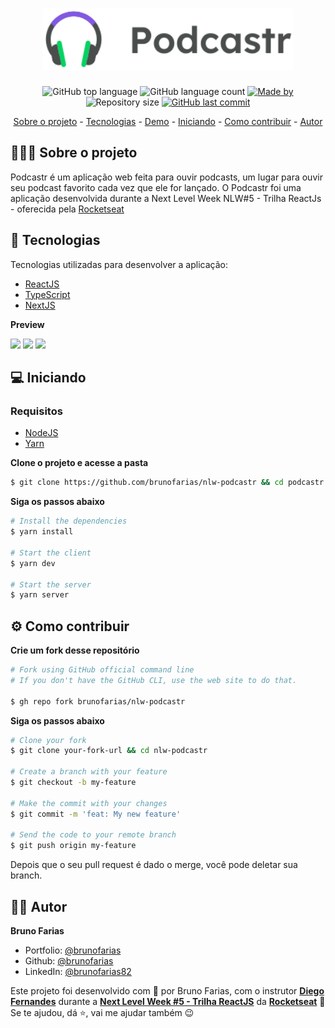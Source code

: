 <h1 align="center">
	<img width="400" alt="logo" src="https://github.com/brunofarias/nlw-podcastr/blob/main/public/logo.svg?raw=true">
</h1>

<p align="center">
  <img alt="GitHub top language" src="https://img.shields.io/github/languages/top/brunofarias/github-explorer?style=flat-square&logo=typescript">

  <img alt="GitHub language count" src="https://img.shields.io/github/languages/count/brunofarias/github-explorer?style=flat-square&logo=github">

  <a href="https://www.linkedin.com/in/brunofarias82/">
    <img alt="Made by" src="https://img.shields.io/badge/made%20by-Bruno%20Farias-green?style=flat-square&logo=linkedin">
  </a>
  
  <img alt="Repository size" src="https://img.shields.io/github/repo-size/brunofarias/github-explorer?style=flat-square&logo=github">
  
  <a href="https://github.com/brunofarias/github-explorer/commits/master">
    <img alt="GitHub last commit" src="https://img.shields.io/github/last-commit/brunofarias/moveit?style=flat-square&logo=github">
  </a>  
</p>

<p align="center">
	<a href="#-sobre-o-projeto">Sobre o projeto</a> -
	<a href="#-tecnologias">Tecnologias</a> -
	<a href="#-demo">Demo</a> -
	<a href="#-iniciando">Iniciando</a> -
	<a href="#-como-contribuir">Como contribuir</a> - 
	<a href="#-autor">Autor</a>
</p>

## 👨🏻‍💻 Sobre o projeto

Podcastr é um aplicação web feita para ouvir podcasts, um lugar para ouvir seu podcast favorito cada vez que ele for lançado. O Podcastr foi uma aplicação desenvolvida durante a Next Level Week NLW#5 - Trilha ReactJs - oferecida pela <a href="https://rocketseat.com.br/">Rocketseat<a/>

## 🚀 Tecnologias

Tecnologias utilizadas para desenvolver a aplicação:

- [ReactJS](https://reactjs.org/)
- [TypeScript](https://www.typescriptlang.org/)
- [NextJS](https://nextjs.org/)

<!-- ## 👀 Demo

Deploy no [Vercel](https://moveit-pied-gamma.vercel.app/) -->

**Preview**

<div>
   <img src="https://user-images.githubusercontent.com/3935997/115782420-0c30a780-a392-11eb-976d-3554328c9bda.png" width="475px"> 
   <img src="https://user-images.githubusercontent.com/3935997/115782596-397d5580-a392-11eb-8799-f7ebb05e4e86.png" width="475px">
   <img src="https://user-images.githubusercontent.com/3935997/115782720-60d42280-a392-11eb-823a-ae97cb93eb94.png" width="475px"> 
</div>

## 💻 Iniciando

### Requisitos

- [NodeJS](https://nodejs.org/en/)
- [Yarn](https://classic.yarnpkg.com/)

**Clone o projeto e acesse a pasta**

```bash
$ git clone https://github.com/brunofarias/nlw-podcastr && cd podcastr
```

**Siga os passos abaixo**

```bash
# Install the dependencies
$ yarn install

# Start the client
$ yarn dev

# Start the server
$ yarn server
```

## ⚙ Como contribuir

**Crie um fork desse repositório**

```bash
# Fork using GitHub official command line
# If you don't have the GitHub CLI, use the web site to do that.

$ gh repo fork brunofarias/nlw-podcastr
```

**Siga os passos abaixo**

```bash
# Clone your fork
$ git clone your-fork-url && cd nlw-podcastr

# Create a branch with your feature
$ git checkout -b my-feature

# Make the commit with your changes
$ git commit -m 'feat: My new feature'

# Send the code to your remote branch
$ git push origin my-feature
```

Depois que o seu pull request é dado o merge, você pode deletar sua branch.

## 👨‍🦱 Autor

**Bruno Farias**

- Portfolio: [@brunofarias](https://brunofarias.github.io/)
- Github: [@brunofarias](https://github.com/brunofarias)
- LinkedIn: [@brunofarias82](https://linkedin.com/in/brunofarias82)

Este projeto foi desenvolvido com 💚 por Bruno Farias, com o instrutor **[Diego Fernandes](https://www.linkedin.com/in/diego-schell-fernandes/)** durante a **[Next Level Week #5 - Trilha ReactJS](https://nextlevelweek.com/)** da **[Rocketseat](https://rocketseat.com.br)** 💜<br> 
Se te ajudou, dá ⭐, vai me ajudar também 😉
